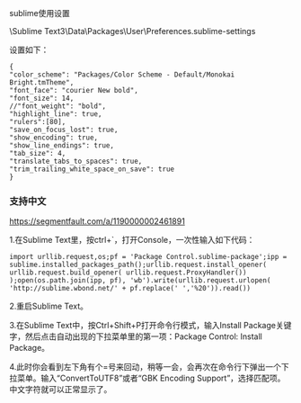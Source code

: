 sublime使用设置

\Sublime Text3\Data\Packages\User\Preferences.sublime-settings

设置如下：

	{
	"color_scheme": "Packages/Color Scheme - Default/Monokai Bright.tmTheme",
	"font_face": "courier New bold",
	"font_size": 14,
	//"font_weight": "bold",
	"highlight_line": true,
	"rulers":[80],
	"save_on_focus_lost": true,
	"show_encoding": true,
	"show_line_endings": true,
	"tab_size": 4,
	"translate_tabs_to_spaces": true,
	"trim_trailing_white_space_on_save": true
	}

### 支持中文

https://segmentfault.com/a/1190000002461891

1.在Sublime Text里，按ctrl+`，打开Console，一次性输入如下代码：

```
import urllib.request,os;pf = 'Package Control.sublime-package';ipp = sublime.installed_packages_path();urllib.request.install_opener( urllib.request.build_opener( urllib.request.ProxyHandler()) );open(os.path.join(ipp, pf), 'wb').write(urllib.request.urlopen( 'http://sublime.wbond.net/' + pf.replace(' ','%20')).read())
```

2.重启Sublime Text。

3.在Sublime Text中，按Ctrl+Shift+P打开命令行模式，输入Install Package关键字，然后点击自动出现的下拉菜单里的第一项：Package Control: Install Package。

4.此时你会看到左下角有个=号来回动，稍等一会，会再次在命令行下弹出一个下拉菜单。输入“ConvertToUTF8”或者“GBK Encoding Support”，选择匹配项。中文字符就可以正常显示了。
